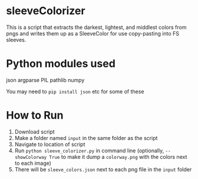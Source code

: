 # sleeveColorizer

This is a script that extracts the darkest, lightest, and middlest colors from pngs and writes them up as a SleeveColor for use copy-pasting into FS sleeves. 

# Python modules used

json
argparse
PIL
pathlib
numpy

You may need to `pip install json` etc for some of these

# How to Run

1. Download script
2. Make a folder named `input` in the same folder as the script
3. Navigate to location of script
4. Run `python sleeve_colorizer.py` in command line (optionally, `--showColorway True` to make it dump a `colorway.png` with the colors next to each image)
5. There will be `sleeve_colors.json` next to each png file in the `input` folder
